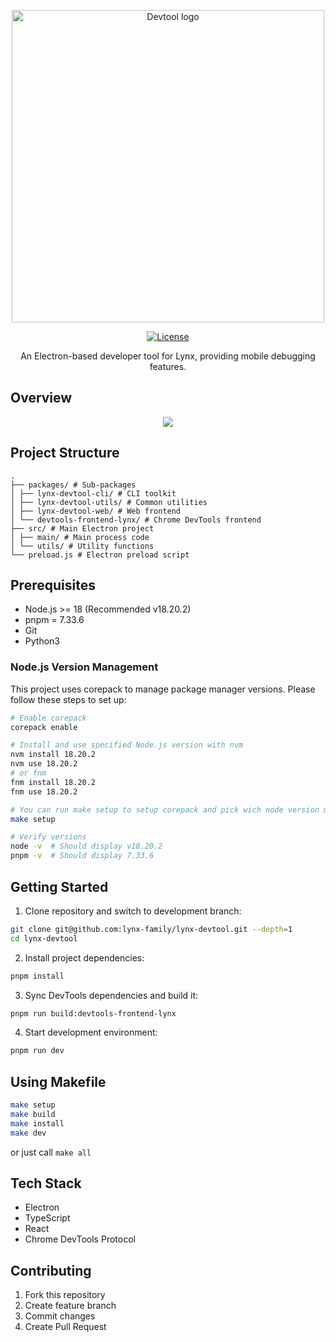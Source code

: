 <div align="center">

<p>
  <a href="https://lynxjs.org/guide/debugging/lynx-devtool.htm">
    <img width="500" alt="Devtool logo" src=".github/splash.png" />
  </a>
</p>

[![License](https://img.shields.io/badge/license-Apache%202.0-blue.svg)](https://www.apache.org/licenses/LICENSE-2.0.txt)

An Electron-based developer tool for Lynx, providing mobile debugging features.

</div>

## Overview

<div align="center">
    <img src="https://lf-lynx.tiktok-cdns.com/obj/lynx-artifacts-oss-sg/lynx-website/assets/doc/debugging-panel-console.png" />
</div>

## Project Structure

``` plantext
.
├── packages/ # Sub-packages
│ ├── lynx-devtool-cli/ # CLI toolkit
│ ├── lynx-devtool-utils/ # Common utilities
│ ├── lynx-devtool-web/ # Web frontend
│ └── devtools-frontend-lynx/ # Chrome DevTools frontend
├── src/ # Main Electron project
│ ├── main/ # Main process code
│ └── utils/ # Utility functions
└── preload.js # Electron preload script
```

## Prerequisites

- Node.js >= 18 (Recommended v18.20.2)
- pnpm = 7.33.6
- Git
- Python3

### Node.js Version Management

This project uses corepack to manage package manager versions. Please follow these steps to set up:

```bash
# Enable corepack
corepack enable

# Install and use specified Node.js version with nvm
nvm install 18.20.2
nvm use 18.20.2
# or fnm
fnm install 18.20.2
fnm use 18.20.2

# You can run make setup to setup corepack and pick wich node version manager to use automatically
make setup

# Verify versions
node -v  # Should display v18.20.2
pnpm -v  # Should display 7.33.6
```

## Getting Started

1. Clone repository and switch to development branch:

```bash
git clone git@github.com:lynx-family/lynx-devtool.git --depth=1
cd lynx-devtool
```

2. Install project dependencies:

```bash
pnpm install
```

3. Sync DevTools dependencies and build it:

```bash
pnpm run build:devtools-frontend-lynx
```

4. Start development environment:

```bash
pnpm run dev
```

## Using Makefile

```bash
make setup
make build
make install
make dev
```

or just call `make all`

## Tech Stack

- Electron
- TypeScript
- React
- Chrome DevTools Protocol

## Contributing

1. Fork this repository
2. Create feature branch
3. Commit changes
4. Create Pull Request
